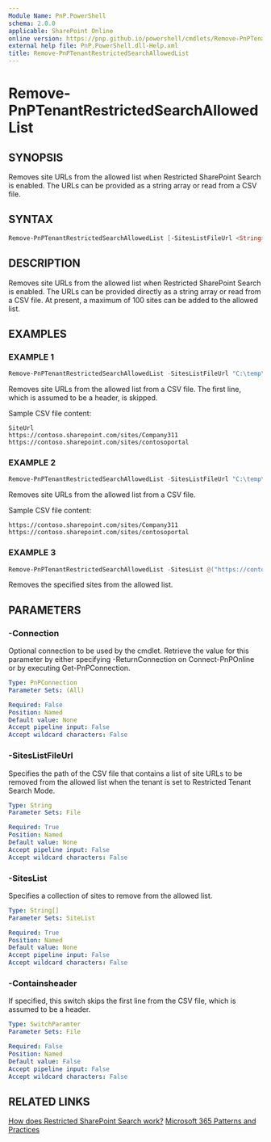 ```yaml
---
Module Name: PnP.PowerShell
schema: 2.0.0
applicable: SharePoint Online
online version: https://pnp.github.io/powershell/cmdlets/Remove-PnPTenantRestrictedSearchAllowedList.html
external help file: PnP.PowerShell.dll-Help.xml
title: Remove-PnPTenantRestrictedSearchAllowedList
---
```

  
# Remove-PnPTenantRestrictedSearchAllowedList

## SYNOPSIS
Removes site URLs from the allowed list when Restricted SharePoint Search is enabled. The URLs can be provided as a string array or read from a CSV file.

## SYNTAX

```powershell
Remove-PnPTenantRestrictedSearchAllowedList [-SitesListFileUrl <String>] [-SitesList <String[]>] [-ContainsHeaders <SwitchParameter>] [-Connection <PnPConnection>] 
```

## DESCRIPTION

Removes site URLs from the allowed list when Restricted SharePoint Search is enabled. The URLs can be provided directly as a string array or read from a CSV file. At present, a maximum of 100 sites can be added to the allowed list.

## EXAMPLES

### EXAMPLE 1
```powershell
Remove-PnPTenantRestrictedSearchAllowedList -SitesListFileUrl "C:\temp\sitelist.csv" -ContainsHeader
```

Removes site URLs from the allowed list from a CSV file. The first line, which is assumed to be a header, is skipped.

Sample CSV file content:

```csv
SiteUrl
https://contoso.sharepoint.com/sites/Company311
https://contoso.sharepoint.com/sites/contosoportal
```

### EXAMPLE 2
```powershell
Remove-PnPTenantRestrictedSearchAllowedList -SitesListFileUrl "C:\temp\sitelist.csv" 
```

Removes site URLs from the allowed list from a CSV file.

Sample CSV file content:

```csv
https://contoso.sharepoint.com/sites/Company311
https://contoso.sharepoint.com/sites/contosoportal
```

### EXAMPLE 3
```powershell
Remove-PnPTenantRestrictedSearchAllowedList -SitesList @("https://contoso.sharepoint.com/sites/Company311","https://contoso.sharepoint.com/sites/contosoportal")
```
Removes the specified sites from the allowed list.

## PARAMETERS

### -Connection
Optional connection to be used by the cmdlet. Retrieve the value for this parameter by either specifying -ReturnConnection on Connect-PnPOnline or by executing Get-PnPConnection.

```yaml
Type: PnPConnection
Parameter Sets: (All)

Required: False
Position: Named
Default value: None
Accept pipeline input: False
Accept wildcard characters: False
```

### -SitesListFileUrl
Specifies the path of the CSV file that contains a list of site URLs to be removed from the allowed list when the tenant is set to Restricted Tenant Search Mode.

```yaml
Type: String
Parameter Sets: File

Required: True
Position: Named
Default value: None
Accept pipeline input: False
Accept wildcard characters: False
```

### -SitesList
Specifies a collection of sites to remove from the allowed list.

```yaml
Type: String[]
Parameter Sets: SiteList

Required: True
Position: Named
Default value: None
Accept pipeline input: False
Accept wildcard characters: False
```

### -Containsheader

If specified, this switch skips the first line from the CSV file, which is assumed to be a header.

```yaml
Type: SwitchParamter
Parameter Sets: File

Required: False
Position: Named
Default value: False
Accept pipeline input: False
Accept wildcard characters: False
```

## RELATED LINKS

[How does Restricted SharePoint Search work?](https://learn.microsoft.com/sharepoint/restricted-sharepoint-search)
[Microsoft 365 Patterns and Practices](https://aka.ms/m365pnp)
